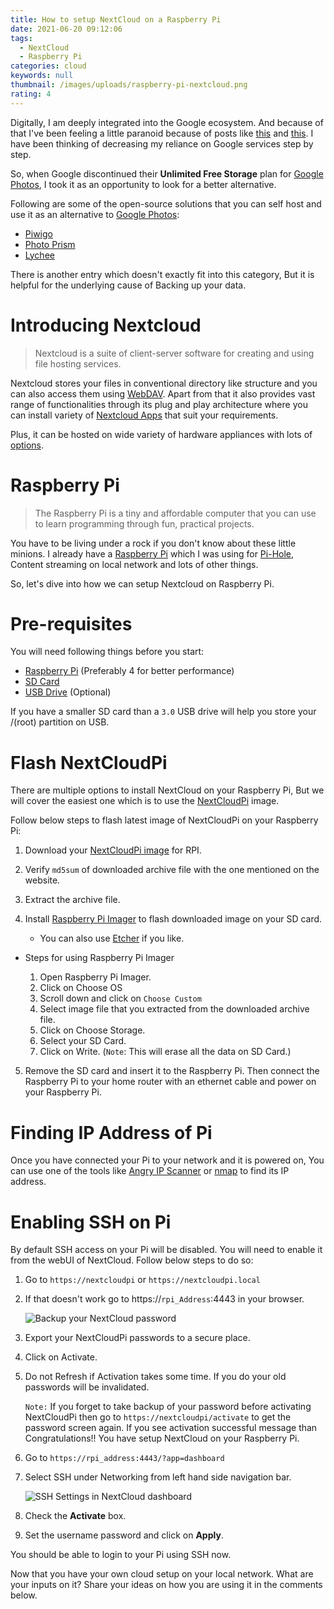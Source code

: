 ```yaml
---
title: How to setup NextCloud on a Raspberry Pi
date: 2021-06-20 09:12:06
tags:
  - NextCloud
  - Raspberry Pi
categories: cloud
keywords: null
thumbnail: /images/uploads/raspberry-pi-nextcloud.png
rating: 4
---
```

Digitally, I am deeply integrated into the Google ecosystem. And because of that I've been feeling a little paranoid because of posts like [this](https://news.ycombinator.com/item?id=26390833) and [this](https://news.ycombinator.com/item?id=24965432). I have been thinking of decreasing my reliance on Google services step by step.

So, when Google discontinued their **Unlimited Free Storage** plan for [Google Photos](https://www.cnet.com/how-to/google-photos-unlimited-free-storage-has-ended-heres-what-to-do-now/), I took it as an opportunity to look for a better alternative. 

Following are some of the open-source solutions that you can self host and use it as an alternative to [Google Photos](https://photos.google.com/):

* [Piwigo](https://piwigo.org/)
* [Photo Prism](https://photoprism.app/)
* [Lychee](https://lychee.electerious.com/)

There is another entry which doesn't exactly fit into this category, But it is helpful for the underlying cause of Backing up your data.

# Introducing Nextcloud

> Nextcloud is a suite of client-server software for creating and using file hosting services.

Nextcloud stores your files in conventional directory like structure and you can also access them using [WebDAV](http://www.webdav.org/). Apart from that it also provides vast range of functionalities through its plug and play architecture where you can install variety of [Nextcloud Apps](https://apps.nextcloud.com/) that suit your requirements.

Plus, it can be hosted on wide variety of hardware appliances with lots of [options](https://nextcloud.com/install/#instructions-server). 

# Raspberry Pi

> The Raspberry Pi is a tiny and affordable computer that you can use to learn programming through fun, practical projects.

You have to be living under a rock if you don't know about these little minions.
I already have a [Raspberry Pi](https://amzn.to/3xGuJqf) which I was using for [Pi-Hole](https://pi-hole.net/), Content streaming on local network and lots of other things.

So, let's dive into how we can setup Nextcloud on Raspberry Pi.

# Pre-requisites

You will need following things before you start:

* [Raspberry Pi](https://amzn.to/3xGuJqf) (Preferably 4 for better performance)
* [SD Card](https://amzn.to/3vEx9E9)
* [USB Drive](https://amzn.to/3cXwIhQ) (Optional)

If you have a smaller SD card than a `3.0` USB drive will help you store your /(root) partition on USB.

# Flash NextCloudPi

There are multiple options to install NextCloud on your Raspberry Pi, But we will cover the easiest one which is to use the [NextCloudPi](https://ownyourbits.com/nextcloudpi/) image.

Follow below steps to flash latest image of NextCloudPi on your Raspberry Pi:

1. Download your [NextCloudPi image](https://ownyourbits.com/downloads/) for RPI.
2. Verify `md5sum` of downloaded archive file with the one mentioned on the website.
3. Extract the archive file.
4. Install [Raspberry Pi Imager](https://www.raspberrypi.org/software/) to flash downloaded image on your SD card.

   * You can also use [Etcher](https://www.balena.io/etcher/) if you like.

* Steps for using Raspberry Pi Imager

  1. Open Raspberry Pi Imager.
  2. Click on Choose OS
  3. Scroll down and click on `Choose Custom`
  4. Select image file that you extracted from the downloaded archive file.
  5. Click on Choose Storage.
  6. Select your SD Card.
  7. Click on Write. (`Note`: This will erase all the data on SD Card.)

5. Remove the SD card and insert it to the Raspberry Pi. Then connect the Raspberry Pi to your home router with an ethernet cable and power on your Raspberry Pi.

# Finding IP Address of Pi

Once you have connected your Pi to your network and it is powered on, You can use one of the tools like [Angry IP Scanner](https://angryip.org/download/) or [nmap](https://nmap.org/) to find its IP address.

# Enabling SSH on Pi

By default SSH access on your Pi will be disabled. You will need to enable it from the webUI of NextCloud. Follow below steps to do so:

1. Go to `https://nextcloudpi` or `https://nextcloudpi.local` 
2. If that doesn't work go to https://`rpi_Address`:4443 in your browser.

   ![Backup your NextCloud password](/images/uploads/activateScreen.png "NextCloud activation screen")
3. Export your NextCloudPi passwords to a secure place.
4. Click on Activate.
5. Do not Refresh if Activation takes some time. If you do your old passwords will be invalidated.

   `Note:` If you forget to take backup of your password before activating NextCloudPi then go to `https://nextcloudpi/activate` to get the password screen again.
   If you see activation successful message than Congratulations!! You have setup NextCloud on your Raspberry Pi.
6. Go to `https://rpi_address:4443/?app=dashboard`
7. Select SSH under Networking from left hand side navigation bar.
      

   ![SSH Settings in NextCloud dashboard](/images/uploads/ssh_nextcloud.png "SSH Settings")
8. Check the **Activate** box.
9. Set the username password and click on **Apply**.

You should be able to login to your Pi using SSH now.

Now that you have your own cloud setup on your local network. What are your inputs on it?
Share your ideas on how you are using it in the comments below.